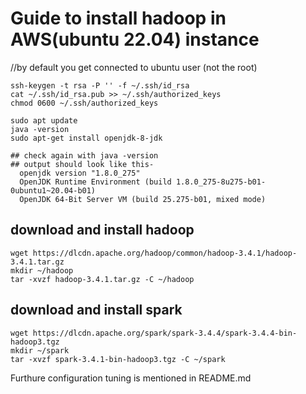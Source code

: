# Guide to install hadoop in AWS(ubuntu 22.04) instance

//by default you get connected to ubuntu user (not the root)
```
ssh-keygen -t rsa -P '' -f ~/.ssh/id_rsa
cat ~/.ssh/id_rsa.pub >> ~/.ssh/authorized_keys
chmod 0600 ~/.ssh/authorized_keys
```
```
sudo apt update
java -version
sudo apt-get install openjdk-8-jdk

## check again with java -version 
## output should look like this-
  openjdk version "1.8.0_275"
  OpenJDK Runtime Environment (build 1.8.0_275-8u275-b01-0ubuntu1~20.04-b01)
  OpenJDK 64-Bit Server VM (build 25.275-b01, mixed mode)
```

## download and install hadoop
```
wget https://dlcdn.apache.org/hadoop/common/hadoop-3.4.1/hadoop-3.4.1.tar.gz
mkdir ~/hadoop
tar -xvzf hadoop-3.4.1.tar.gz -C ~/hadoop
```
## download and install spark
```
wget https://dlcdn.apache.org/spark/spark-3.4.4/spark-3.4.4-bin-hadoop3.tgz
mkdir ~/spark
tar -xvzf spark-3.4.1-bin-hadoop3.tgz -C ~/spark
```

Furthure configuration tuning is mentioned in README.md
